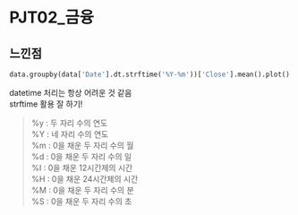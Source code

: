 # PJT02_금융

## 느낀점

```python
data.groupby(data['Date'].dt.strftime('%Y-%m'))['Close'].mean().plot()
```
datetime 처리는 항상 어려운 것 같음   
strftime 활용 잘 하기!
>%y : 두 자리 수의 연도    
%Y : 네 자리 수의 연도   
%m : 0을 채운 두 자리 수의 월    
%d : 0을 채운 두 자리 수의 일    
%I : 0을 채운 12시간제의 시간    
%H : 0을 채운 24시간제의 시간    
%M : 0을 채운 두 자리 수의 분    
%S : 0을 채운 두 자리 수의 초 

